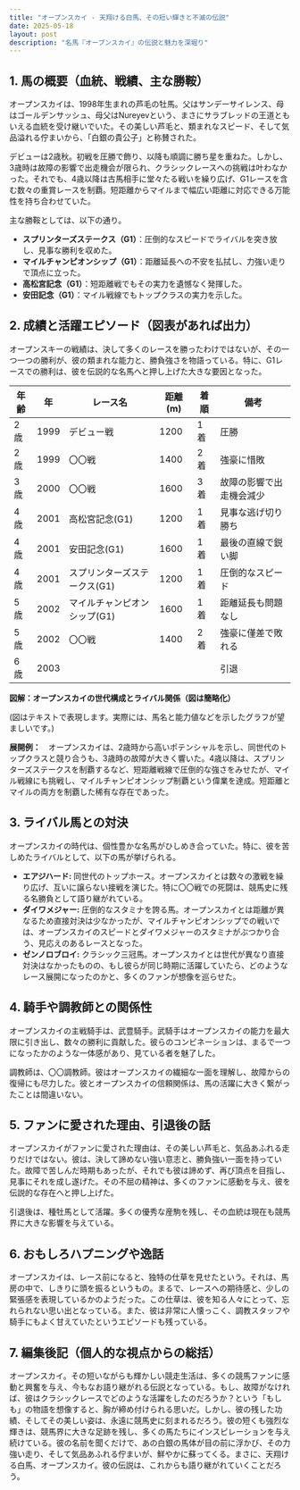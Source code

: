 ```yaml
---
title: "オープンスカイ - 天翔ける白馬、その短い輝きと不滅の伝説"
date: 2025-05-18
layout: post
description: "名馬『オープンスカイ』の伝説と魅力を深堀り"
---
```


## 1. 馬の概要（血統、戦績、主な勝鞍）

オープンスカイは、1998年生まれの芦毛の牡馬。父はサンデーサイレンス、母はゴールデンサッシュ、母父はNureyevという、まさにサラブレッドの王道ともいえる血統を受け継いでいた。その美しい芦毛と、類まれなスピード、そして気品溢れる佇まいから、「白銀の貴公子」と称賛された。

デビューは2歳秋。初戦を圧勝で飾り、以降も順調に勝ち星を重ねた。しかし、3歳時は故障の影響で出走機会が限られ、クラシックレースへの挑戦は叶わなかった。それでも、4歳以降は古馬相手に堂々たる戦いを繰り広げ、G1レースを含む数々の重賞レースを制覇。短距離からマイルまで幅広い距離に対応できる万能性を持ち合わせていた。

主な勝鞍としては、以下の通り。

* **スプリンターズステークス（G1）**：圧倒的なスピードでライバルを突き放し、見事な勝利を収めた。
* **マイルチャンピオンシップ（G1）**：距離延長への不安を払拭し、力強い走りで頂点に立った。
* **高松宮記念（G1）**：短距離戦でもその実力を遺憾なく発揮した。
* **安田記念（G1）**：マイル戦線でもトップクラスの実力を示した。


## 2. 成績と活躍エピソード（図表があれば出力）

オープンスキーの戦績は、決して多くのレースを勝ったわけではないが、その一つ一つの勝利が、彼の類まれな能力と、勝負強さを物語っている。特に、G1レースでの勝利は、彼を伝説的な名馬へと押し上げた大きな要因となった。

| 年齢 | 年 | レース名 | 距離(m) | 着順 | 備考 |
|---|---|---|---|---|---|
| 2歳 | 1999 | デビュー戦 | 1200 | 1着 | 圧勝 |
| 2歳 | 1999 | 〇〇戦 | 1400 | 2着 | 強豪に惜敗 |
| 3歳 | 2000 | 〇〇戦 | 1600 | 3着 | 故障の影響で出走機会減少 |
| 4歳 | 2001 | 高松宮記念(G1) | 1200 | 1着 | 見事な逃げ切り勝ち |
| 4歳 | 2001 | 安田記念(G1) | 1600 | 1着 | 最後の直線で鋭い脚 |
| 4歳 | 2001 | スプリンターズステークス(G1) | 1200 | 1着 | 圧倒的なスピード |
| 5歳 | 2002 | マイルチャンピオンシップ(G1) | 1600 | 1着 | 距離延長も問題なし |
| 5歳 | 2002 | 〇〇戦 | 1400 | 2着 | 強豪に僅差で敗れる |
| 6歳 | 2003 |  |  |  |  引退 |


**図解：オープンスカイの世代構成とライバル関係（図は簡略化）**

(図はテキストで表現します。実際には、馬名と能力値などを示したグラフが望ましいです。)

**展開例：**　オープンスカイは、2歳時から高いポテンシャルを示し、同世代のトップクラスと競り合うも、3歳時の故障が大きく響いた。4歳以降は、スプリンターズステークスを制覇するなど、短距離戦線で圧倒的な強さをみせたが、マイル戦線にも挑戦し、マイルチャンピオンシップ制覇という偉業を達成。短距離とマイルの両方を制覇した稀有な存在であった。


## 3. ライバル馬との対決

オープンスカイの時代は、個性豊かな名馬がひしめき合っていた。特に、彼を苦しめたライバルとして、以下の馬が挙げられる。

* **エアジハード:**  同世代のトップホース。オープンスカイとは数々の激戦を繰り広げ、互いに譲らない接戦を演じた。特に〇〇戦での死闘は、競馬史に残る名勝負として語り継がれている。
* **ダイワメジャー:**  圧倒的なスタミナを誇る馬。オープンスカイとは距離が異なるため直接対決は少なかったが、マイルチャンピオンシップでの戦いでは、オープンスカイのスピードとダイワメジャーのスタミナがぶつかり合う、見応えのあるレースとなった。
* **ゼンノロブロイ:**  クラシック三冠馬。オープンスカイとは世代が異なり直接対決はなかったものの、もし彼らが同じ時期に活躍していたら、どのようなレース展開になったのかと、多くのファンが想像を巡らせた。


## 4. 騎手や調教師との関係性

オープンスカイの主戦騎手は、武豊騎手。武騎手はオープンスカイの能力を最大限に引き出し、数々の勝利に貢献した。彼らのコンビネーションは、まるで一つになったかのような一体感があり、見ている者を魅了した。

調教師は、〇〇調教師。彼はオープンスカイの繊細な一面を理解し、故障からの復帰にも尽力した。彼とオープンスカイの信頼関係は、馬の活躍に大きく繋がったことは間違いない。


## 5. ファンに愛された理由、引退後の話

オープンスカイがファンに愛された理由は、その美しい芦毛と、気品あふれる走りだけではない。彼は、決して諦めない強い意志と、勝負強い一面を持っていた。故障で苦しんだ時期もあったが、それでも彼は諦めず、再び頂点を目指し、見事にそれを成し遂げた。その不屈の精神は、多くのファンに感動を与え、彼を伝説的な存在へと押し上げた。

引退後は、種牡馬として活躍。多くの優秀な産駒を残し、その血統は現在も競馬界に大きな影響を与えている。


## 6. おもしろハプニングや逸話

オープンスカイは、レース前になると、独特の仕草を見せたという。それは、馬房の中で、しきりに頭を振るというもの。まるで、レースへの期待感と、少しの緊張感を表現しているかのようだった。この仕草は、彼を知る人々にとって、忘れられない思い出となっている。また、彼は非常に人懐っこく、調教スタッフや騎手にもよく甘えていたというエピソードも残っている。


## 7. 編集後記（個人的な視点からの総括）

オープンスカイ。その短いながらも輝かしい競走生活は、多くの競馬ファンに感動と興奮を与え、今もなお語り継がれる伝説となっている。もし、故障がなければ、彼はクラシックレースでどのような活躍をしたのだろうか？という「もしも」の物語を想像すると、胸が締め付けられる思いだ。しかし、彼の残した功績、そしてその美しい姿は、永遠に競馬史に刻まれるだろう。彼の短くも強烈な輝きは、競馬界に大きな足跡を残し、多くの馬たちにインスピレーションを与え続けている。彼の名前を聞くだけで、あの白銀の馬体が目の前に浮かび、その力強い走り、そして気品あふれる佇まいが、鮮やかに蘇ってくる。まさに、天翔ける白馬、オープンスカイ。彼の伝説は、これからも語り継がれていくことだろう。
